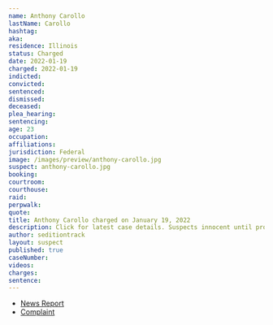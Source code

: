 ```yaml
---
name: Anthony Carollo
lastName: Carollo
hashtag:
aka:
residence: Illinois
status: Charged
date: 2022-01-19
charged: 2022-01-19
indicted:
convicted:
sentenced:
dismissed:
deceased:
plea_hearing:
sentencing:
age: 23
occupation:
affiliations:
jurisdiction: Federal
image: /images/preview/anthony-carollo.jpg
suspect: anthony-carollo.jpg
booking:
courtroom:
courthouse:
raid:
perpwalk:
quote:
title: Anthony Carollo charged on January 19, 2022
description: Click for latest case details. Suspects innocent until proven guilty.
author: seditiontrack
layout: suspect
published: true
caseNumber:
videos:
charges:
sentence:
---
```


- [News Report](https://chicago.suntimes.com/crime/2022/1/19/22891618/feds-charge-three-illinois-men-us-capitol-breach-investigation)
- [Complaint](https://extremism.gwu.edu/sites/g/files/zaxdzs2191/f/Cody%20Vollan%20Anthony%20Carollo%20Jeremiah%20Carollo%20Criminal%20Complaint.pdf)
